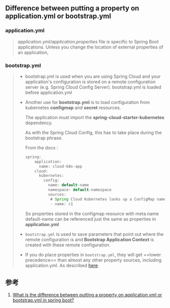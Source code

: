 ﻿## Difference between putting a property on application.yml or bootstrap.yml



### application.yml

> *application.yml/application.properties* file is specific to Spring Boot applications. Unless you change the location of external properties of an application, 



### bootstrap.yml

> - bootstrap.yml is used when you are using Spring Cloud and your application's configuration is stored on a remote configuration server (e.g. Spring Cloud Config Server). bootstrap.yml is loaded before application.yml
>
> - Another use for **bootstrap.yml** is to load configuration from kubernetes **configmap** and **secret** resources. 
>
>   The application must import the **spring-cloud-starter-kubernetes** dependency.
>
>   As with the Spring Cloud Config, this has to take place during the bootstrap phrase.
>
>   From the docs :
>
>   ```java
>   spring:
>       application:
>         name: cloud-k8s-app
>       cloud:
>         kubernetes:
>           config:
>             name: default-name
>             namespace: default-namespace
>             sources:
>              # Spring Cloud Kubernetes looks up a ConfigMap named c1 in namespace default-namespace
>              - name: c1
>   ```
>
>   So properties stored in the configmap resource with meta.name default-name can be referenced just the same as properties in **application.yml**
>   
> - `bootstrap.yml` is used to save parameters that point out where the remote configuration is and **Bootstrap Application Context** is created with these remote configuration.
>
> - If you do place properties in `bootstrap.yml`, they will get ==lower precedence== than almost any other property sources, including application.yml. As described [here](https://cloud.spring.io/spring-cloud-static/spring-cloud-commons/2.1.1.RELEASE/single/spring-cloud-commons.html#_application_context_hierarchies).



## 参考

1. [What is the difference between putting a property on application.yml or bootstrap.yml in spring boot?](https://stackoverflow.com/questions/32997352/what-is-the-difference-between-putting-a-property-on-application-yml-or-bootstra)
